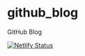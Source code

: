 # github_blog
GitHub Blog

[![Netlify Status](https://api.netlify.com/api/v1/badges/a790e5aa-6f63-4c94-b0db-4a399551143b/deploy-status)](https://app.netlify.com/sites/tidyverse-korea/deploys)
